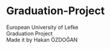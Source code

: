 # Graduation-Project
European University of Lefke<br>
Graduation Project<br>
Made it by Hakan ÖZDOĞAN<br>
